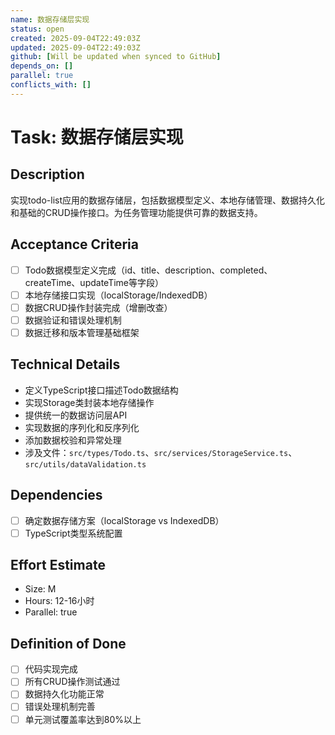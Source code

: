 ```yaml
---
name: 数据存储层实现
status: open
created: 2025-09-04T22:49:03Z
updated: 2025-09-04T22:49:03Z
github: [Will be updated when synced to GitHub]
depends_on: []
parallel: true
conflicts_with: []
---
```


# Task: 数据存储层实现

## Description
实现todo-list应用的数据存储层，包括数据模型定义、本地存储管理、数据持久化和基础的CRUD操作接口。为任务管理功能提供可靠的数据支持。

## Acceptance Criteria
- [ ] Todo数据模型定义完成（id、title、description、completed、createTime、updateTime等字段）
- [ ] 本地存储接口实现（localStorage/IndexedDB）
- [ ] 数据CRUD操作封装完成（增删改查）
- [ ] 数据验证和错误处理机制
- [ ] 数据迁移和版本管理基础框架

## Technical Details
- 定义TypeScript接口描述Todo数据结构
- 实现Storage类封装本地存储操作
- 提供统一的数据访问层API
- 实现数据的序列化和反序列化
- 添加数据校验和异常处理
- 涉及文件：`src/types/Todo.ts`、`src/services/StorageService.ts`、`src/utils/dataValidation.ts`

## Dependencies
- [ ] 确定数据存储方案（localStorage vs IndexedDB）
- [ ] TypeScript类型系统配置

## Effort Estimate
- Size: M
- Hours: 12-16小时
- Parallel: true

## Definition of Done
- [ ] 代码实现完成
- [ ] 所有CRUD操作测试通过
- [ ] 数据持久化功能正常
- [ ] 错误处理机制完善
- [ ] 单元测试覆盖率达到80%以上